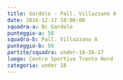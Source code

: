 ```yaml
---
title: Gardolo - Pall. Villazzano A
date: 2016-12-17 18:00:00
squadra-a: Bc Gardolo
punteggio-a: 58
squadra-b: Pall. Villazzano A
punteggio-b: 50
partite/squadra: under-18-16-17
luogo: Centro Sportivo Trento Nord
categoria: under 18
---
```

